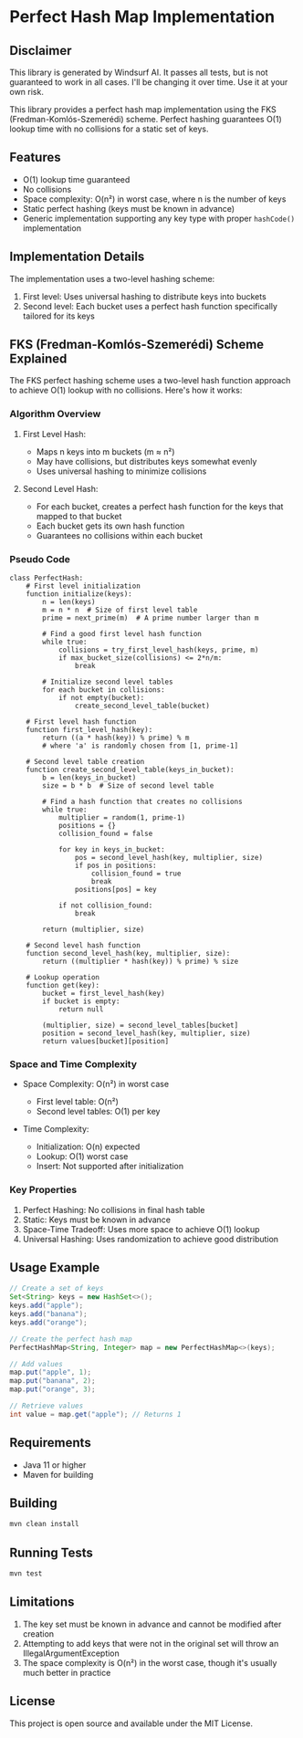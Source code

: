 # Perfect Hash Map Implementation

## Disclaimer
This library is generated by Windsurf AI. It passes all tests, but is not guaranteed to work in all cases. I'll be changing it over time. Use it at your own risk.


This library provides a perfect hash map implementation using the FKS (Fredman-Komlós-Szemerédi) scheme. Perfect hashing guarantees O(1) lookup time with no collisions for a static set of keys.

## Features

- O(1) lookup time guaranteed
- No collisions
- Space complexity: O(n²) in worst case, where n is the number of keys
- Static perfect hashing (keys must be known in advance)
- Generic implementation supporting any key type with proper `hashCode()` implementation

## Implementation Details

The implementation uses a two-level hashing scheme:

1. First level: Uses universal hashing to distribute keys into buckets
2. Second level: Each bucket uses a perfect hash function specifically tailored for its keys

## FKS (Fredman-Komlós-Szemerédi) Scheme Explained

The FKS perfect hashing scheme uses a two-level hash function approach to achieve O(1) lookup with no collisions. Here's how it works:

### Algorithm Overview

1. First Level Hash:
   - Maps n keys into m buckets (m ≈ n²)
   - May have collisions, but distributes keys somewhat evenly
   - Uses universal hashing to minimize collisions

2. Second Level Hash:
   - For each bucket, creates a perfect hash function for the keys that mapped to that bucket
   - Each bucket gets its own hash function
   - Guarantees no collisions within each bucket

### Pseudo Code

```
class PerfectHash:
    # First level initialization
    function initialize(keys):
        n = len(keys)
        m = n * n  # Size of first level table
        prime = next_prime(m)  # A prime number larger than m
        
        # Find a good first level hash function
        while true:
            collisions = try_first_level_hash(keys, prime, m)
            if max_bucket_size(collisions) <= 2*n/m:
                break
        
        # Initialize second level tables
        for each bucket in collisions:
            if not empty(bucket):
                create_second_level_table(bucket)
    
    # First level hash function
    function first_level_hash(key):
        return ((a * hash(key)) % prime) % m
        # where 'a' is randomly chosen from [1, prime-1]
    
    # Second level table creation
    function create_second_level_table(keys_in_bucket):
        b = len(keys_in_bucket)
        size = b * b  # Size of second level table
        
        # Find a hash function that creates no collisions
        while true:
            multiplier = random(1, prime-1)
            positions = {}
            collision_found = false
            
            for key in keys_in_bucket:
                pos = second_level_hash(key, multiplier, size)
                if pos in positions:
                    collision_found = true
                    break
                positions[pos] = key
            
            if not collision_found:
                break
        
        return (multiplier, size)
    
    # Second level hash function
    function second_level_hash(key, multiplier, size):
        return ((multiplier * hash(key)) % prime) % size
    
    # Lookup operation
    function get(key):
        bucket = first_level_hash(key)
        if bucket is empty:
            return null
            
        (multiplier, size) = second_level_tables[bucket]
        position = second_level_hash(key, multiplier, size)
        return values[bucket][position]
```

### Space and Time Complexity

- Space Complexity: O(n²) in worst case
  - First level table: O(n²)
  - Second level tables: O(1) per key
  
- Time Complexity:
  - Initialization: O(n) expected
  - Lookup: O(1) worst case
  - Insert: Not supported after initialization
  
### Key Properties

1. Perfect Hashing: No collisions in final hash table
2. Static: Keys must be known in advance
3. Space-Time Tradeoff: Uses more space to achieve O(1) lookup
4. Universal Hashing: Uses randomization to achieve good distribution

## Usage Example

```java
// Create a set of keys
Set<String> keys = new HashSet<>();
keys.add("apple");
keys.add("banana");
keys.add("orange");

// Create the perfect hash map
PerfectHashMap<String, Integer> map = new PerfectHashMap<>(keys);

// Add values
map.put("apple", 1);
map.put("banana", 2);
map.put("orange", 3);

// Retrieve values
int value = map.get("apple"); // Returns 1
```

## Requirements

- Java 11 or higher
- Maven for building

## Building

```bash
mvn clean install
```

## Running Tests

```bash
mvn test
```

## Limitations

1. The key set must be known in advance and cannot be modified after creation
2. Attempting to add keys that were not in the original set will throw an IllegalArgumentException
3. The space complexity is O(n²) in the worst case, though it's usually much better in practice

## License

This project is open source and available under the MIT License.
